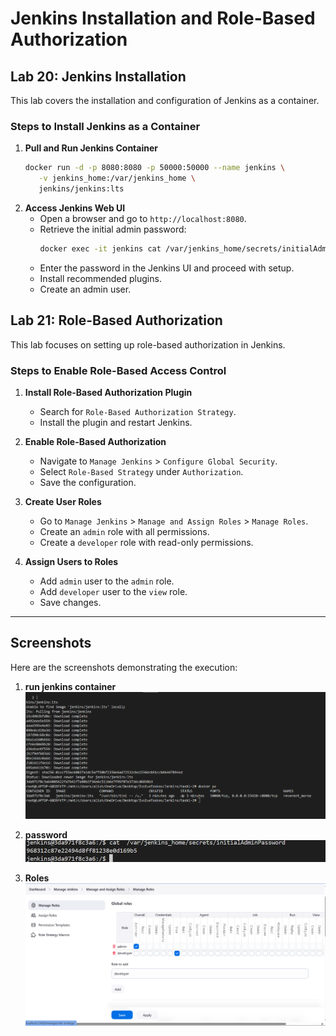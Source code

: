 # Jenkins Installation and Role-Based Authorization

## Lab 20: Jenkins Installation
This lab covers the installation and configuration of Jenkins as a container.

### Steps to Install Jenkins as a Container

1. **Pull and Run Jenkins Container**
   ```sh
   docker run -d -p 8080:8080 -p 50000:50000 --name jenkins \
      -v jenkins_home:/var/jenkins_home \
      jenkins/jenkins:lts
   ```
3. **Access Jenkins Web UI**
   - Open a browser and go to `http://localhost:8080`.
   - Retrieve the initial admin password:
     ```sh
     docker exec -it jenkins cat /var/jenkins_home/secrets/initialAdminPassword
     ```
   - Enter the password in the Jenkins UI and proceed with setup.
   - Install recommended plugins.
   - Create an admin user.

## Lab 21: Role-Based Authorization
This lab focuses on setting up role-based authorization in Jenkins.

### Steps to Enable Role-Based Access Control
1. **Install Role-Based Authorization Plugin**

   - Search for `Role-Based Authorization Strategy`.
   - Install the plugin and restart Jenkins.

2. **Enable Role-Based Authorization**
   - Navigate to `Manage Jenkins` > `Configure Global Security`.
   - Select `Role-Based Strategy` under `Authorization`.
   - Save the configuration.

3. **Create User Roles**
   - Go to `Manage Jenkins` > `Manage and Assign Roles` > `Manage Roles`.
   - Create an `admin` role with all permissions.
   - Create a `developer` role with read-only permissions.

4. **Assign Users to Roles**
   - Add `admin` user to the `admin` role.
   - Add `developer` user to the `view` role.
   - Save changes.


---

## Screenshots
Here are the screenshots demonstrating the execution:

1. **run jenkins container** ![run jenkins container](run-jenkins.png)

2. **password** ![password](password.png)

3. **Roles** ![Roles](developer&Abmin-role.png)


